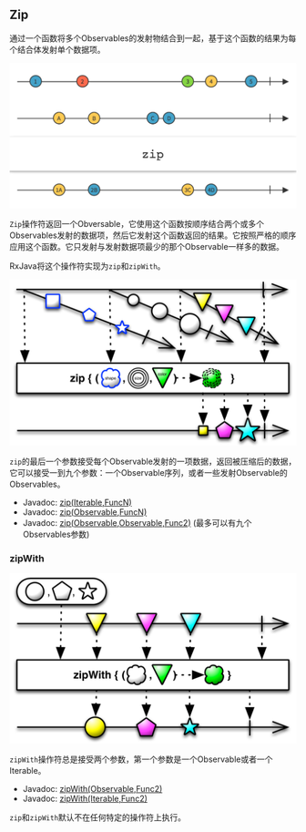 
## Zip

通过一个函数将多个Observables的发射物结合到一起，基于这个函数的结果为每个结合体发射单个数据项。

![zip](../images/operators/zip.c.png)

`Zip`操作符返回一个Obversable，它使用这个函数按顺序结合两个或多个Observables发射的数据项，然后它发射这个函数返回的结果。它按照严格的顺序应用这个函数。它只发射与发射数据项最少的那个Observable一样多的数据。

RxJava将这个操作符实现为`zip`和`zipWith`。

![zip](../images/operators/zip.o.png)

`zip`的最后一个参数接受每个Observable发射的一项数据，返回被压缩后的数据，它可以接受一到九个参数：一个Observable序列，或者一些发射Observable的Observables。

* Javadoc: [zip(Iterable<Observable>,FuncN)](http://reactivex.io/RxJava/javadoc/rx/Observable.html#zip(java.lang.Iterable,%20rx.functions.FuncN))
* Javadoc: [zip(Observable<Observable>,FuncN)](http://reactivex.io/RxJava/javadoc/rx/Observable.html#zip(rx.Observable,%20rx.functions.FuncN))
* Javadoc: [zip(Observable,Observable,Func2)](http://reactivex.io/RxJava/javadoc/rx/Observable.html#zip(rx.Observable,%20rx.Observable,%20rx.functions.Func2)) (最多可以有九个Observables参数)

### zipWith

![zip](../images/operators/zip.i.png)

`zipWith`操作符总是接受两个参数，第一个参数是一个Observable或者一个Iterable。

* Javadoc: [zipWith(Observable,Func2)](http://reactivex.io/RxJava/javadoc/rx/Observable.html#zipWith(rx.Observable,%20rx.functions.Func2))
* Javadoc: [zipWith(Iterable,Func2)](http://reactivex.io/RxJava/javadoc/rx/Observable.html#zipWith(java.lang.Iterable,%20rx.functions.Func2))

`zip`和`zipWith`默认不在任何特定的操作符上执行。
